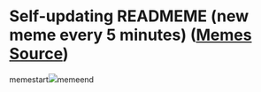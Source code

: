 # Self-updating READMEME (new meme every 5 minutes) ([Memes Source](https://bramses.notion.site/a49c1e962b7646879176ac3b327b6533?v=4d1eda54b170483cb03a40f257231764))

memestart![](https://www.notion.so/image/https%3A%2F%2Fs3-us-west-2.amazonaws.com%2Fsecure.notion-static.com%2F2659f5fd-96be-4123-a866-02a1e3dcc37b%2FFA418AEB-F012-48AF-9FDF-1D48E3916E5A.jpeg?table=block&id=5914d798-4798-41dd-9df7-3d23071f3504&cache=v2)memeend
